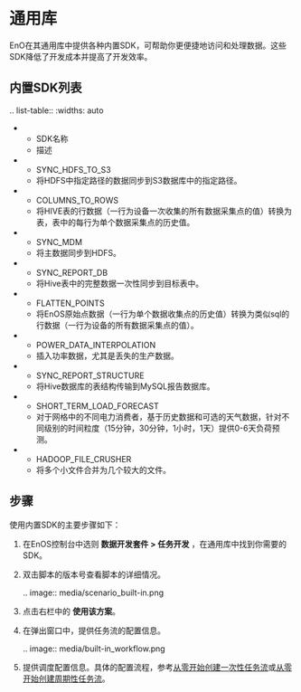 # 通用库

EnO在其通用库中提供各种内置SDK，可帮助你更便捷地访问和处理数据。这些SDK降低了开发成本并提高了开发效率。

## 内置SDK列表<sdk>

.. list-table::
   :widths: auto

   * - SDK名称
     - 描述
   * - SYNC_HDFS_TO_S3
     - 将HDFS中指定路径的数据同步到S3数据库中的指定路径。
   * - COLUMNS_TO_ROWS
     - 将HIVE表的行数据（一行为设备一次收集的所有数据采集点的值）转换为表，表中的每行为单个数据采集点的历史值。
   * - SYNC_MDM
     - 将主数据同步到HDFS。
   * - SYNC_REPORT_DB
     - 将Hive表中的完整数据一次性同步到目标表中。
   * - FLATTEN_POINTS
     - 将EnOS原始点数据（一行为单个数据收集点的历史值）转换为类似sql的行数据（一行为设备的所有数据采集点的值）。
   * - POWER_DATA_INTERPOLATION
     - 插入功率数据，尤其是丢失的生产数据。
   * - SYNC_REPORT_STRUCTURE
     - 将Hive数据库的表结构传输到MySQL报告数据库。
   * - SHORT_TERM_LOAD_FORECAST
     - 对于网格中的不同电力消费者，基于历史数据和可选的天气数据，针对不同级别的时间粒度（15分钟，30分钟，1小时，1天）提供0-6天负荷预测。
   * - HADOOP_FILE_CRUSHER
     - 将多个小文件合并为几个较大的文件。


## 步骤<procedure>

使用内置SDK的主要步骤如下：

1. 在EnOS控制台中选则 **数据开发套件 > 任务开发** ，在通用库中找到你需要的SDK。

2. 双击脚本的版本号查看脚本的详细情况。

   .. image:: media/scenario_built-in.png

3. 点击右栏中的 **使用该方案**。

4. 在弹出窗口中，提供任务流的配置信息。

   .. image:: media/built-in_workflow.png

5. 提供调度配置信息。具体的配置流程，参考[从零开始创建一次性任务流](creating_workflow_onetime)或[从零开始创建周期性任务流](creating_workflow_periodic)。
